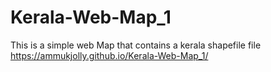 # Kerala-Web-Map_1
This is a simple web Map that contains a kerala shapefile file
https://ammukjolly.github.io/Kerala-Web-Map_1/
